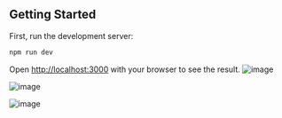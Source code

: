 ## Getting Started

First, run the development server:

```bash
npm run dev
```

Open [http://localhost:3000](http://localhost:3000) with your browser to see the result.
![image](https://github.com/MrHassanKhan/promptai-nextjs/assets/23718443/3bac617d-0fa9-4ded-8c25-e2eda9898712)

![image](https://github.com/MrHassanKhan/promptai-nextjs/assets/23718443/18865f5f-9fca-4a92-9bee-06a2c5bc092e)

![image](https://github.com/MrHassanKhan/promptai-nextjs/assets/23718443/27f97ba5-9b22-4ccf-ad5f-92801e124216)
